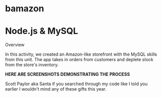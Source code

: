 # bamazon

# Node.js & MySQL

Overview

In this activity, we created an Amazon-like storefront with the MySQL skills from this unit. The app takes in orders from customers and deplete stock from the store's inventory.

**HERE ARE SCREENSHOTS DEMONSTRATING THE PROCESS**

Scott Paylor aka Santa if you searched through my code like I told you earlier I wouldn't mind any of these gifts this year.